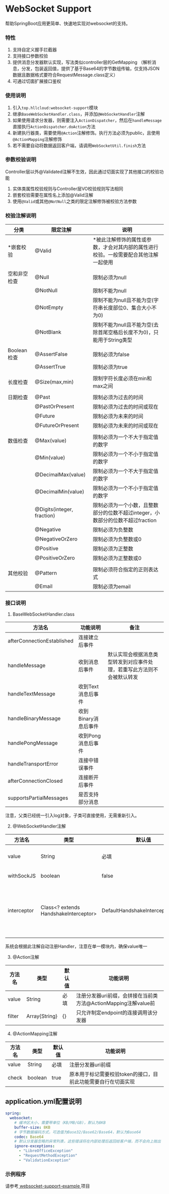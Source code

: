# WebSocket Support

帮助SpringBoot应用更简单、快速地实现对websocket的支持。

### 特性

1. 支持自定义握手拦截器
2. 支持接口参数校验
3. 提供消息分发器默认实现，写法类似controller层的GetMapping （解析消息，分发，包装返回值，提供了基于Base64的字节数组传输，仅支持JSON数据且数据格式要符合RequestMessage.class定义）
4. 可通过切面扩展接口鉴权

### 使用说明

1. 引入`top.hllcloud:websocket-support`模块
2. 继承`BaseWebSocketHandler.class`，并添加`@WebSocketHandler`注解
3. 如果使用请求分发器，则需要注入`ActionDispatcher`，然后在`handleMessage`直接执行`ActionDispatcher.doAction`方法
4. 新建执行器类，需要使用`@Action`注解修饰。执行方法必须为public，且使用`@ActionMapping`注解修饰
5. 若不需要自动将数据返回客户端，请调用`WebSocketUtil.finish`方法

### 参数校验说明

Controller层以外@Validated注解不生效，因此通过切面实现了其他接口的校验功能

1. 实体类属性校验规则与Controller层VO校验规则写法相同
2. 嵌套校验需要在属性名上添加@Valid注解
3. 使用`@Valid`或其他`@NotNull`之类的限定注解修饰被校验方法参数

### 校验注解说明

| 分类         | 限定注解                   | 说明                                                                                |
| ------------ | -------------------------- | ----------------------------------------------------------------------------------- |
| *嵌套校验    | @Valid                     | *被此注解修饰的属性或参数，才会对其内部的属性进行校验。一般需要配合其他注解一起使用 |
|              |                            |                                                                                     |
| 空和非空检查 | @Null                      | 限制必须为null                                                                      |
|              | @NotNull                   | 限制不能为null                                                                      |
|              | @NotEmpty                  | 限制不能为null且不能为空(字符串长度部位0、集合大小不为0)                            |
|              | @NotBlank                  | 限制不能为null且不能为空(去除首尾空格后长度不为0)，只能用于String类型               |
|              |                            |                                                                                     |
| Boolean检查  | @AssertFalse               | 限制必须为false                                                                     |
|              | @AssertTrue                | 限制必须为true                                                                      |
|              |                            |                                                                                     |
| 长度检查     | @Size(max,min)             | 限制字符长度必须在min和max之间                                                      |
|              |                            |                                                                                     |
| 日期检查     | @Past                      | 限制必须为过去的时间                                                                |
|              | @PastOrPresent             | 限制必须为过去的时间或现在                                                          |
|              | @Future                    | 限制必须为未来的时间                                                                |
|              | @FutureOrPresent           | 限制必须为未来的时间或现在                                                          |
|              |                            |                                                                                     |
| 数值检查     | @Max(value)                | 限制必须为一个不大于指定值的数字                                                    |
|              | @Min(value)                | 限制必须为一个不小于指定值的数字                                                    |
|              | @DecimalMax(value)         | 限制必须为一个不大于指定值的数字                                                    |
|              | @DecimalMin(value)         | 限制必须为一个不小于指定值的数字                                                    |
|              | @Digits(integer, fraction) | 限制必须为一个小数，且整数部分的位数不超过integer，小数部分的位数不超过fraction     |
|              | @Negative                  | 限制必须为负整数                                                                    |
|              | @NegativeOrZero            | 限制必须为负整数或0                                                                 |
|              | @Positive                  | 限制必须为正整数                                                                    |
|              | @PositiveOrZero            | 限制必须为正整数或0                                                                 |
|              |                            |                                                                                     |
| 其他校验     | @Pattern                   | 限制必须符合指定的正则表达式                                                        |
|              | @Email                     | 限制必须为email                                                                     |

### 接口说明

1. BaseWebSocketHandler.class

| 方法名                     | 功能说明             | 备注                                                                   |
| -------------------------- | -------------------- | ---------------------------------------------------------------------- |
| afterConnectionEstablished | 连接建立后事件       |                                                                        |
| handleMessage              | 收到消息后事件       | 默认实现会根据消息类型转发到对应事件处理，若重写此方法则不会被默认转发 |
| handleTextMessage          | 收到Text消息后事件   |                                                                        |
| handleBinaryMessage        | 收到Binary消息后事件 |                                                                        |
| handlePongMessage          | 收到Pong消息后事件   |                                                                        |
| handleTransportError       | 连接中错误事件       |                                                                        |
| afterConnectionClosed      | 连接断开后事件       |                                                                        |
| supportsPartialMessages    | 是否支持部分消息     |

注意，父类已经统一引入log对象，子类可直接使用，无需重新引入。

2. @WebSocketHandler注解

| 方法名      | 类型                                  | 默认值                            | 功能说明                                              |
| ----------- | ------------------------------------- | --------------------------------- | ----------------------------------------------------- |
| value       | String                                | 必填                              | 注册监听的endpoint                                    |
| withSockJS  | boolean                               | false                             | 是否启用SockJS                                        |
| interceptor | Class<? extends HandshakeInterceptor> | DefaultHandshakeInterceptor.class | 请求握手拦截器，在接收到upgrade请求，且连接升级前触发 |

系统会根据此注解自动注册Handler，注意在单一模块内，确保value唯一

3. @Action注解

| 方法名 | 类型          | 默认值 | 功能说明                                                       |
| ------ | ------------- | ------ | -------------------------------------------------------------- |
| value  | String        | 必填   | 注册分发器uri前缀，会拼接在当前类方法@ActionMapping注解value前 |
| filter | Array{String} | {}     | 只允许制定endpoint的连接调用该分发器                           |

4. @ActionMapping注解

| 方法名 | 类型    | 默认值 | 功能说明                                                      |
| ------ | ------- | ------ | ------------------------------------------------------------- |
| value  | String  | 必填   | 注册分发器uri前缀                                             |
| check  | boolean | true   | 原本用于标记需要校验token的接口，目前此功能需要自行在切面实现 |

## application.yml配置说明

```yaml
spring:
  websocket:
    # 缓冲区大小，需要带单位（KB/MB/GB)，默认为8KB
    buffer-size: 8KB
    # 字节数据编码方式，可选值为Base32/Base62/Base64，默认为Base64
    codec: Base64
    # 默认分发器忽略的异常列表，这些错误将在内部处理后返回给客户端，而不会向上抛出
    ignore-exceptions:
      - "LibreOfficeException"
      - "RequestMethodException"
      - "ValidationException"
```

### 示例程序

请参考[ websocket-support-example ](http://192.168.0.22:10000/hllshiro/websocket-support-example)项目
